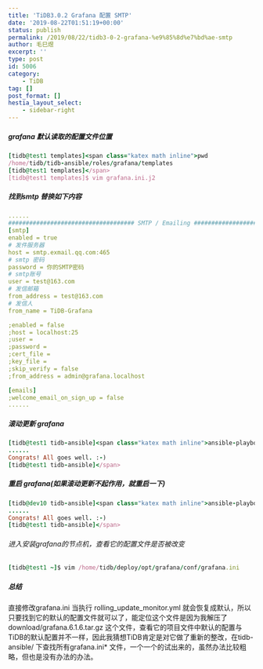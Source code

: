 ```yaml
---
title: 'TiDB3.0.2 Grafana 配置 SMTP'
date: '2019-08-22T01:51:19+00:00'
status: publish
permalink: /2019/08/22/tidb3-0-2-grafana-%e9%85%8d%e7%bd%ae-smtp
author: 毛巳煜
excerpt: ''
type: post
id: 5006
category:
    - TiDB
tag: []
post_format: []
hestia_layout_select:
    - sidebar-right
---
```

##### grafana 默认读取的配置文件位置

```ruby
[tidb@test1 templates]<span class="katex math inline">pwd
/home/tidb/tidb-ansible/roles/grafana/templates
[tidb@test1 templates]</span>
[tidb@test1 templates]$ vim grafana.ini.j2

```

##### 找到smtp 替换如下内容

```yaml
......
#################################### SMTP / Emailing ##########################
[smtp]
enabled = true
# 发件服务器
host = smtp.exmail.qq.com:465
# smtp 密码
password = 你的SMTP密码
# smtp账号
user = test@163.com
# 发信邮箱
from_address = test@163.com
# 发信人
from_name = TiDB-Grafana

;enabled = false
;host = localhost:25
;user =
;password =
;cert_file =
;key_file =
;skip_verify = false
;from_address = admin@grafana.localhost

[emails]
;welcome_email_on_sign_up = false
......

```

##### 滚动更新 grafana

```ruby
[tidb@test1 tidb-ansible]<span class="katex math inline">ansible-playbook rolling_update_monitor.yml --tags=grafana
......
Congrats! All goes well. :-)
[tidb@test1 tidb-ansible]</span>

```

##### 重启 grafana(如果滚动更新不起作用，就重启一下)

```ruby
[tidb@dev10 tidb-ansible]<span class="katex math inline">ansible-playbook stop.yml --tag=grafana && ansible-playbook start.yml --tag=grafana
......
Congrats! All goes well. :-)
[tidb@test1 tidb-ansible]</span>

```

###### 进入安装grafana的节点机，查看它的配置文件是否被改变

```ruby
[tidb@test1 ~]$ vim /home/tidb/deploy/opt/grafana/conf/grafana.ini

```

##### 总结

直接修改grafana.ini 当执行 rolling\_update\_monitor.yml 就会恢复成默认，所以只要找到它的默认的配置文件就可以了，能定位这个文件是因为我解压了 download/grafana.6.1.6.tar.gz 这个文件，查看它的项目文件中默认的配置与TiDB的默认配置并不一样，因此我猜想TiDB肯定是对它做了重新的整改，在tidb-ansible/ 下查找所有grafana.ini\* 文件，一个一个的试出来的，虽然办法比较粗略，但也是没有办法的办法。